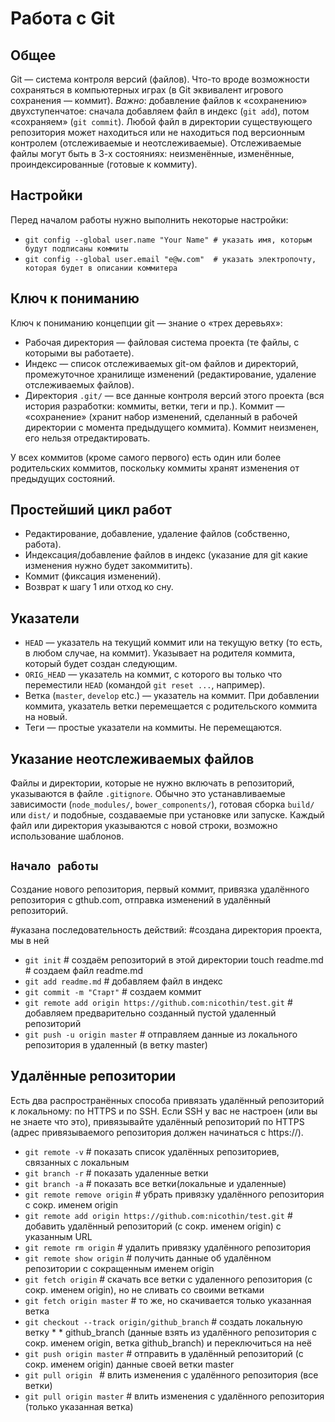 # Работа с Git

## Общее
Git — система контроля версий (файлов). Что-то вроде возможности сохраняться в компьютерных играх (в Git эквивалент игрового сохранения — коммит). 
*Важно*: добавление файлов к «сохранению» двухступенчатое: сначала добавляем файл в индекс (`git add`), потом «сохраняем» (`git commit`).
Любой файл в директории существующего репозитория может находиться или не находиться под версионным контролем (отслеживаемые и неотслеживаемые).
Отслеживаемые файлы могут быть в 3-х состояниях: неизменённые, изменённые, проиндексированные (готовые к коммиту).

## Настройки

Перед началом работы нужно выполнить некоторые настройки:

* `git config --global user.name "Your Name" # указать имя, которым будут подписаны коммиты` 
* `git config --global user.email "e@w.com"  # указать электропочту, которая будет в описании коммитера`

## Ключ к пониманию 
Ключ к пониманию концепции git — знание о «трех деревьях»:

* Рабочая директория — файловая система проекта (те файлы, с которыми вы работаете).
* Индекс — список отслеживаемых git-ом файлов и директорий, промежуточное хранилище изменений (редактирование, удаление отслеживаемых файлов).
* Директория `.git/` — все данные контроля версий этого проекта (вся история разработки: коммиты, ветки, теги и пр.).
Коммит — «сохранение» (хранит набор изменений, сделанный в рабочей директории с момента предыдущего коммита). Коммит неизменен, его нельзя отредактировать.

У всех коммитов (кроме самого первого) есть один или более родительских коммитов, поскольку коммиты хранят изменения от предыдущих состояний.

## Простейший цикл работ
* Редактирование, добавление, удаление файлов (собственно, работа).
* Индексация/добавление файлов в индекс (указание для git какие изменения нужно будет закоммитить).
* Коммит (фиксация изменений).
* Возврат к шагу 1 или отход ко сну.

## Указатели
* `HEAD` — указатель на текущий коммит или на текущую ветку (то есть, в любом случае, на коммит). Указывает на родителя коммита, который будет создан следующим.
* `ORIG_HEAD` — указатель на коммит, с которого вы только что переместили `HEAD` (командой `git reset ...`, например).
* Ветка (`master`, `develop` etc.) — указатель на коммит. При добавлении коммита, указатель ветки перемещается с родительского коммита на новый.
* Теги — простые указатели на коммиты. Не перемещаются.

## Указание неотслеживаемых файлов 

Файлы и директории, которые не нужно включать в репозиторий, указываются в файле `.gitignore`. Обычно это устанавливаемые зависимости (`node_modules/`, `bower_components/`), готовая сборка `build/` или `dist/` и подобные, создаваемые при установке или запуске. Каждый файл или директория указываются с новой строки, возможно использование шаблонов.


## `Начало работы`
Создание нового репозитория, первый коммит, привязка удалённого репозитория с gthub.com, отправка изменений в удалённый репозиторий.

#указана последовательность действий:
#создана директория проекта, мы в ней
* `git init`                      # создаём репозиторий в этой директории
touch readme.md               # создаем файл readme.md
* `git add readme.md`             # добавляем файл в индекс
* `git commit -m "Старт"`         # создаем коммит
* `git remote add origin https://github.com:nicothin/test.git` # добавляем предварительно созданный пустой удаленный репозиторий
* `git push -u origin master`     # отправляем данные из локального репозитория в удаленный (в ветку master)

## Удалённые репозитории
Есть два распространённых способа привязать удалённый репозиторий к локальному: по HTTPS и по SSH. Если SSH у вас не настроен (или вы не знаете что это), привязывайте удалённый репозиторий по HTTPS (адрес привязываемого репозитория должен начинаться с https://).

* `git remote -v`               # показать список удалённых репозиториев, связанных с локальным
* `git branch -r`              # показать удаленные ветки
* `git branch -a`              # показать все ветки(локальные и удаленные)       
* `git remote remove origin`   # убрать привязку удалённого репозитория с сокр. именем origin
* `git remote add origin https://github.com:nicothin/test.git` # добавить удалённый репозиторий (с сокр. именем origin) с указанным URL
* `git remote rm origin`       # удалить привязку удалённого репозитория
* `git remote show origin`     # получить данные об удалённом репозитории с сокращенным именем origin
* `git fetch origin`           # скачать все ветки с удаленного репозитория (с сокр. именем origin), но не сливать со своими ветками
* `git fetch origin master`    # то же, но скачивается только указанная ветка
* `git checkout --track origin/github_branch` # создать локальную ветку * * github_branch (данные взять из удалённого репозитория с сокр. именем origin, ветка github_branch) и переключиться на неё
* `git push origin master`     # отправить в удалённый репозиторий (с сокр. именем origin) данные своей ветки master
* `git pull origin `           # влить изменения с удалённого репозитория (все ветки)
* `git pull origin master`     # влить изменения с удалённого репозитория (только указанная ветка)